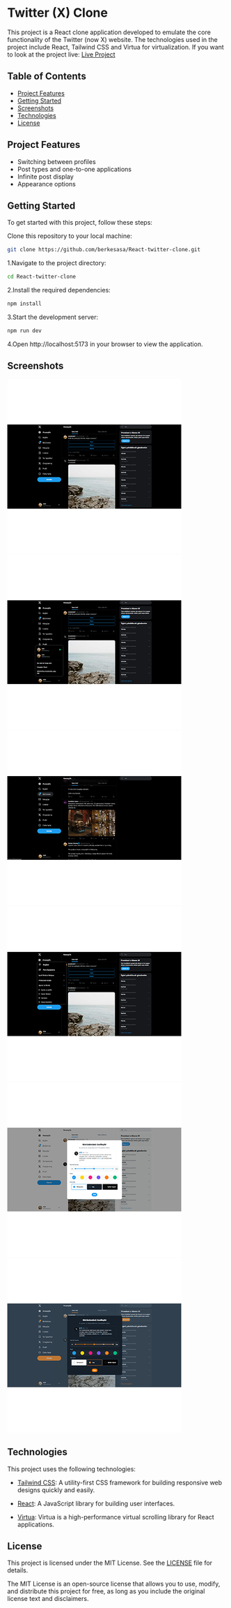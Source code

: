
# Twitter (X) Clone


This project is a React clone application developed to emulate the core functionality of the Twitter (now X) website. The technologies used in the project include React, Tailwind CSS and Virtua for virtualization.
If you want to look at the project live: [Live Project](https://react-twitter-clone-berkesasa.vercel.app/)

## Table of Contents

- [Project Features](#project-features)
- [Getting Started](#getting-started)
- [Screenshots](#screenshots)
- [Technologies](#technologies)
- [License](#license)
## Project Features
- Switching between profiles
- Post types and one-to-one applications
- Infinite post display
- Appearance options
## Getting Started

To get started with this project, follow these steps:

Clone this repository to your local machine:

```bash
git clone https://github.com/berkesasa/React-twitter-clone.git
```

1.Navigate to the project directory:

```bash
cd React-twitter-clone
```

2.Install the required dependencies:

```bash
npm install
```

3.Start the development server:
```bash
npm run dev
```

4.Open http://localhost:5173 in your browser to view the application.



## Screenshots

![Image-1](/src/screenshots/screenshot-1.png) ![Image-2](/src/screenshots/screenshot-2.png)
![Image-3](/src/screenshots/screenshot-3.png) ![Image-4](/src/screenshots/screenshot-4.png)
![Image-5](/src/screenshots/screenshot-5.png) ![Image-6](/src/screenshots/screenshot-6.png)


## Technologies

This project uses the following technologies:

- [Tailwind CSS](https://tailwindcss.com/): A utility-first CSS framework for building responsive web designs quickly and easily.

- [React](https://reactjs.org/): A JavaScript library for building user interfaces.

- [Virtua](https://www.npmjs.com/package/virtua): Virtua is a high-performance virtual scrolling library for React applications.


## License

This project is licensed under the MIT License. See the [LICENSE](LICENSE) file for details.

The MIT License is an open-source license that allows you to use, modify, and distribute this project for free, as long as you include the original license text and disclaimers.